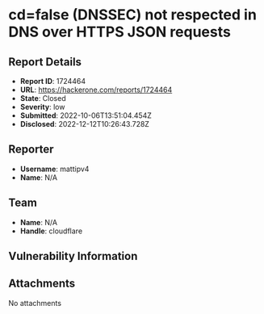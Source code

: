 # cd=false (DNSSEC) not respected in DNS over HTTPS JSON requests

## Report Details
- **Report ID**: 1724464
- **URL**: https://hackerone.com/reports/1724464
- **State**: Closed
- **Severity**: low
- **Submitted**: 2022-10-06T13:51:04.454Z
- **Disclosed**: 2022-12-12T10:26:43.728Z

## Reporter
- **Username**: mattipv4
- **Name**: N/A

## Team
- **Name**: N/A
- **Handle**: cloudflare

## Vulnerability Information


## Attachments
No attachments
